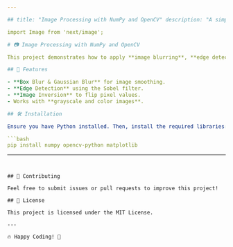 ```yaml
---

## title: "Image Processing with NumPy and OpenCV" description: "A simple image processing project that applies blurring, edge detection, and color inversion using NumPy and OpenCV."

import Image from 'next/image';

# 📷 Image Processing with NumPy and OpenCV

This project demonstrates how to apply **image blurring**, **edge detection (Sobel filter)**, and **color inversion** using **NumPy** and **OpenCV** in Python.

## 🚀 Features

- **Box Blur & Gaussian Blur** for image smoothing.
- **Edge Detection** using the Sobel filter.
- **Image Inversion** to flip pixel values.
- Works with **grayscale and color images**.

## 🛠️ Installation

Ensure you have Python installed. Then, install the required libraries:

```bash
pip install numpy opencv-python matplotlib
```
--- 
```


## 🤝 Contributing

Feel free to submit issues or pull requests to improve this project!

## 📜 License

This project is licensed under the MIT License.

---

🔥 Happy Coding! 🚀

